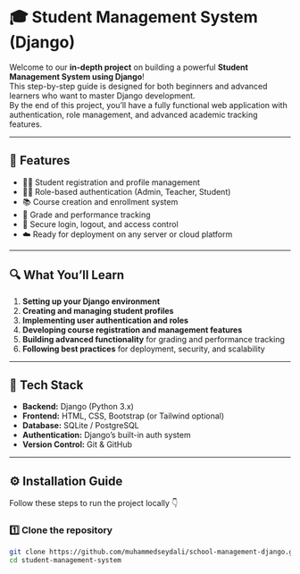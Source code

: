 # 🎓 Student Management System (Django)

Welcome to our **in-depth project** on building a powerful **Student Management System using Django**!  
This step-by-step guide is designed for both beginners and advanced learners who want to master Django development.  
By the end of this project, you’ll have a fully functional web application with authentication, role management, and advanced academic tracking features.

---

## 🚀 Features

- 👩‍🎓 Student registration and profile management  
- 👨‍🏫 Role-based authentication (Admin, Teacher, Student)  
- 📚 Course creation and enrollment system  
- 🧮 Grade and performance tracking  
- 🔐 Secure login, logout, and access control  
- ☁️ Ready for deployment on any server or cloud platform  

---

## 🔍 What You’ll Learn

1. **Setting up your Django environment**  
2. **Creating and managing student profiles**  
3. **Implementing user authentication and roles**  
4. **Developing course registration and management features**  
5. **Building advanced functionality** for grading and performance tracking  
6. **Following best practices** for deployment, security, and scalability  

---

## 🧩 Tech Stack

- **Backend:** Django (Python 3.x)  
- **Frontend:** HTML, CSS, Bootstrap (or Tailwind optional)  
- **Database:** SQLite / PostgreSQL  
- **Authentication:** Django’s built-in auth system  
- **Version Control:** Git & GitHub  

---

## ⚙️ Installation Guide

Follow these steps to run the project locally 👇

### 1️⃣ Clone the repository
```bash
git clone https://github.com/muhammedseydali/school-management-django.git
cd student-management-system
